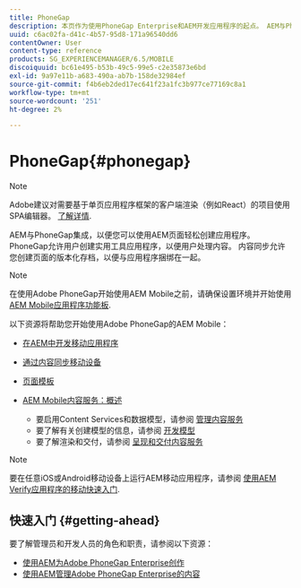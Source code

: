 ```yaml
---
title: PhoneGap
description: 本页作为使用PhoneGap Enterprise和AEM开发应用程序的起点。 AEM与PhoneGap集成，以便您可以使用AEM页面轻松创建应用程序。 PhoneGap允许用户创建实用工具应用程序，以便用户处理内容。
uuid: c6ac02fa-d41c-4b57-95d8-171a96540dd6
contentOwner: User
content-type: reference
products: SG_EXPERIENCEMANAGER/6.5/MOBILE
discoiquuid: bc61e495-b53b-49c5-99e5-c2e35873e6bd
exl-id: 9a97e11b-a683-490a-ab7b-158de32984ef
source-git-commit: f4b6eb2ded17ec641f23a1fc3b977ce77169c8a1
workflow-type: tm+mt
source-wordcount: '251'
ht-degree: 2%

---
```


# PhoneGap{#phonegap}

>[!NOTE]
>
>Adobe建议对需要基于单页应用程序框架的客户端渲染（例如React）的项目使用SPA编辑器。 [了解详情](/help/sites-developing/spa-overview.md).

AEM与PhoneGap集成，以便您可以使用AEM页面轻松创建应用程序。 PhoneGap允许用户创建实用工具应用程序，以便用户处理内容。 内容同步允许您创建页面的版本化存档，以便与应用程序捆绑在一起。

>[!NOTE]
>
>在使用Adobe PhoneGap开始使用AEM Mobile之前，请确保设置环境并开始使用 [AEM Mobile应用程序功能板](/help/mobile/phonegap-authoring-apps.md).

以下资源将帮助您开始使用Adobe PhoneGap的AEM Mobile：

* [在AEM中开发移动应用程序](/help/mobile/developing-mobile-applications.md)
* [通过内容同步移动设备](/help/mobile/phonegap-contentsync.md)
* [页面模板](/help/mobile/phonegap-apps-arch-page-templates.md)

* [AEM Mobile内容服务：概述](/help/mobile/develop-content-as-a-service.md)

   * 要启用Content Services和数据模型，请参阅 [管理内容服务](/help/mobile/developing-content-services.md)
   * 要了解有关创建模型的信息，请参阅 [开发模型](/help/mobile/administer-mobile-apps.md)
   * 要了解渲染和交付，请参阅 [呈现和交付内容服务](/help/mobile/rendering-and-delivery.md)

>[!NOTE]
>
>要在任意iOS或Android移动设备上运行AEM移动应用程序，请参阅 [使用AEM Verify应用程序的移动快速入门](/help/mobile/phonegap-mobile-quickstart.md).

## 快速入门 {#getting-ahead}

要了解管理员和开发人员的角色和职责，请参阅以下资源：

* [使用AEM为Adobe PhoneGap Enterprise创作](/help/mobile/phonegap.md)
* [使用AEM管理Adobe PhoneGap Enterprise的内容](/help/mobile/administer-phonegap.md)
